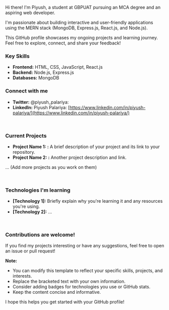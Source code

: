 Hi there! I'm Piyush, a student at GBPUAT pursuing an MCA degree and an aspiring web developer. 

I'm passionate about building interactive and user-friendly applications using the MERN stack (MongoDB, Express.js, React.js, and Node.js).

This GitHub profile showcases my ongoing projects and learning journey. Feel free to explore, connect, and share your feedback!


###  Key Skills

* **Frontend:** HTML, CSS, JavaScript, React.js
* **Backend:** Node.js, Express.js
* **Databases:** MongoDB


###  Connect with me

* **Twitter:** @piyush_palariya: <invalid URL removed>
* **LinkedIn:** Piyush Palariya: [https://www.linkedin.com/in/piyush-palariya/](https://www.linkedin.com/in/piyush-palariya/)

<br>

###  Current Projects

* **Project Name 1: <invalid URL removed>:** A brief description of your project and its link to your repository.
* **Project Name 2: <invalid URL removed>:** Another project description and link.

... (Add more projects as you work on them)

<br>

###  Technologies I'm learning

* **[Technology 1]:** Briefly explain why you're learning it and any resources you're using.
* **[Technology 2]:** ...

<br>

###  Contributions are welcome!

If you find my projects interesting or have any suggestions, feel free to open an issue or pull request!


**Note:**

* You can modify this template to reflect your specific skills, projects, and interests.
* Replace the bracketed text with your own information.
* Consider adding badges for technologies you use or GitHub stats.
* Keep the content concise and informative.

I hope this helps you get started with your GitHub profile! 
